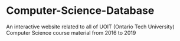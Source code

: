# Computer-Science-Database
An interactive website related to all of UOIT (Ontario Tech University) Computer Science course material from 2016 to 2019
